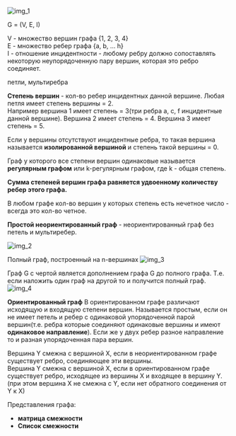 ![img_1](https://user-images.githubusercontent.com/35499834/45914937-784e7600-be4c-11e8-9c15-0b715ed94237.png)  

G = (V, E, I)  

V - множество вершин графа {1, 2, 3, 4}    
E - множество ребер графа {a, b, ... h}  
I - отношение инцидентности - любому ребру должно сопоставлять некоторую неупорядоченную пару вершин, которая это ребро соединяет.  

петли, мультиребра  

**Степень вершин** - кол-во ребер инцидентных данной вершине. Любая петля имеет степень вершины = 2.  
Например вершина 1 имеет степень = 3(три ребра a, c, f инцидентные данной вершине). Вершина 2 имеет степень = 4. Вершина 3 имеет степень = 5.  

Если у вершины отсутствуют инцидентные ребра, то такая вершина называется **изолированной вершиной** и степень такой вершины = 0.  

Граф у которого все степени вершин одинаковые называется **регулярным графом** или k-регулярным графом, где k - общая степень.

**Сумма степеней вершин графа равняется удвоенному количеству ребер этого графа.**  

В любом графе кол-во вершин у которых степень есть нечетное число - всегда это кол-во четное.  

**Простой неориентированный граф** - неориентированный граф без петель и мультиребер.  

![img_2](https://user-images.githubusercontent.com/35499834/45915204-83f06b80-be51-11e8-87ac-bd5ffe7b9781.png)  

Полный граф, построенный на n-вершинах
![img_3](https://user-images.githubusercontent.com/35499834/45915236-4cce8a00-be52-11e8-8f50-1a1f80e07778.png)

Граф G с чертой является дополнением графа G до полного графа. Т.е. если наложить один граф на другой то и получится полный граф.
![img_4](https://user-images.githubusercontent.com/35499834/45915290-ded69280-be52-11e8-885e-cc97ffdf8886.png)

**Ориентированный граф**
В ориентированном графе различают исходящую и входящую степени вершин. Называется простым, если он не имеет петель и ребер с одинаковой упорядоченной парой вершин(т.е. ребра которые соединяют одинаковые вершины и имеют **одинаковое направление**). Если же у двух ребер разное направление то и разная упорядоченная пара вершин.  

Вершина Y смежна с вершиной X, если в неориентированном графе существует ребро, соединяющее эти вершины.  
Вершина Y смежна с вершиной X, если в ориентированном графе существует ребро, исходящее из вершины X и входящее в вершину Y.(при этом вершина Х не смежна с Y, если нет обратного соединения от Y к X)  

Представления графа:  
 - **матрица смежности**  
 - **Список смежности**